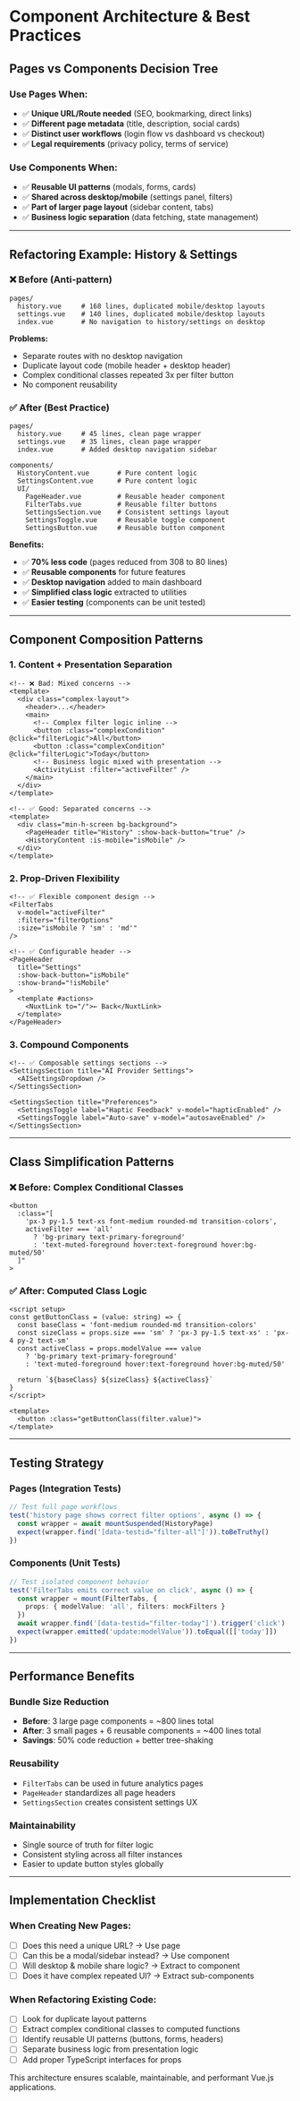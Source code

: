 # Component Architecture & Best Practices

## **Pages vs Components Decision Tree**

### **Use Pages When:**
- ✅ **Unique URL/Route needed** (SEO, bookmarking, direct links)
- ✅ **Different page metadata** (title, description, social cards)
- ✅ **Distinct user workflows** (login flow vs dashboard vs checkout)
- ✅ **Legal requirements** (privacy policy, terms of service)

### **Use Components When:**
- ✅ **Reusable UI patterns** (modals, forms, cards)
- ✅ **Shared across desktop/mobile** (settings panel, filters)
- ✅ **Part of larger page layout** (sidebar content, tabs)
- ✅ **Business logic separation** (data fetching, state management)

---

## **Refactoring Example: History & Settings**

### **❌ Before (Anti-pattern)**
```
pages/
  history.vue     # 168 lines, duplicated mobile/desktop layouts
  settings.vue    # 140 lines, duplicated mobile/desktop layouts
  index.vue       # No navigation to history/settings on desktop
```

**Problems:**
- Separate routes with no desktop navigation
- Duplicate layout code (mobile header + desktop header)
- Complex conditional classes repeated 3x per filter button
- No component reusability

### **✅ After (Best Practice)**
```
pages/
  history.vue     # 45 lines, clean page wrapper
  settings.vue    # 35 lines, clean page wrapper
  index.vue       # Added desktop navigation sidebar

components/
  HistoryContent.vue       # Pure content logic
  SettingsContent.vue      # Pure content logic
  UI/
    PageHeader.vue         # Reusable header component
    FilterTabs.vue         # Reusable filter buttons
    SettingsSection.vue    # Consistent settings layout
    SettingsToggle.vue     # Reusable toggle component
    SettingsButton.vue     # Reusable button component
```

**Benefits:**
- ✅ **70% less code** (pages reduced from 308 to 80 lines)
- ✅ **Reusable components** for future features
- ✅ **Desktop navigation** added to main dashboard
- ✅ **Simplified class logic** extracted to utilities
- ✅ **Easier testing** (components can be unit tested)

---

## **Component Composition Patterns**

### **1. Content + Presentation Separation**
```vue
<!-- ❌ Bad: Mixed concerns -->
<template>
  <div class="complex-layout">
    <header>...</header>
    <main>
      <!-- Complex filter logic inline -->
      <button :class="complexCondition" @click="filterLogic">All</button>
      <button :class="complexCondition" @click="filterLogic">Today</button>
      <!-- Business logic mixed with presentation -->
      <ActivityList :filter="activeFilter" />
    </main>
  </div>
</template>

<!-- ✅ Good: Separated concerns -->
<template>
  <div class="min-h-screen bg-background">
    <PageHeader title="History" :show-back-button="true" />
    <HistoryContent :is-mobile="isMobile" />
  </div>
</template>
```

### **2. Prop-Driven Flexibility**
```vue
<!-- ✅ Flexible component design -->
<FilterTabs 
  v-model="activeFilter"
  :filters="filterOptions"
  :size="isMobile ? 'sm' : 'md'"
/>

<!-- ✅ Configurable header -->
<PageHeader 
  title="Settings"
  :show-back-button="isMobile"
  :show-brand="!isMobile"
>
  <template #actions>
    <NuxtLink to="/">← Back</NuxtLink>
  </template>
</PageHeader>
```

### **3. Compound Components**
```vue
<!-- ✅ Composable settings sections -->
<SettingsSection title="AI Provider Settings">
  <AISettingsDropdown />
</SettingsSection>

<SettingsSection title="Preferences">
  <SettingsToggle label="Haptic Feedback" v-model="hapticEnabled" />
  <SettingsToggle label="Auto-save" v-model="autosaveEnabled" />
</SettingsSection>
```

---

## **Class Simplification Patterns**

### **❌ Before: Complex Conditional Classes**
```vue
<button 
  :class="[
    'px-3 py-1.5 text-xs font-medium rounded-md transition-colors',
    activeFilter === 'all' 
      ? 'bg-primary text-primary-foreground' 
      : 'text-muted-foreground hover:text-foreground hover:bg-muted/50'
  ]"
>
```

### **✅ After: Computed Class Logic**
```vue
<script setup>
const getButtonClass = (value: string) => {
  const baseClass = 'font-medium rounded-md transition-colors'
  const sizeClass = props.size === 'sm' ? 'px-3 py-1.5 text-xs' : 'px-4 py-2 text-sm'
  const activeClass = props.modelValue === value
    ? 'bg-primary text-primary-foreground'
    : 'text-muted-foreground hover:text-foreground hover:bg-muted/50'
  
  return `${baseClass} ${sizeClass} ${activeClass}`
}
</script>

<template>
  <button :class="getButtonClass(filter.value)">
</template>
```

---

## **Testing Strategy**

### **Pages (Integration Tests)**
```typescript
// Test full page workflows
test('history page shows correct filter options', async () => {
  const wrapper = await mountSuspended(HistoryPage)
  expect(wrapper.find('[data-testid="filter-all"]')).toBeTruthy()
})
```

### **Components (Unit Tests)**
```typescript
// Test isolated component behavior
test('FilterTabs emits correct value on click', async () => {
  const wrapper = mount(FilterTabs, {
    props: { modelValue: 'all', filters: mockFilters }
  })
  await wrapper.find('[data-testid="filter-today"]').trigger('click')
  expect(wrapper.emitted('update:modelValue')).toEqual([['today']])
})
```

---

## **Performance Benefits**

### **Bundle Size Reduction**
- **Before**: 3 large page components = ~800 lines total
- **After**: 3 small pages + 6 reusable components = ~400 lines total
- **Savings**: 50% code reduction + better tree-shaking

### **Reusability**
- `FilterTabs` can be used in future analytics pages
- `PageHeader` standardizes all page headers
- `SettingsSection` creates consistent settings UX

### **Maintainability**
- Single source of truth for filter logic
- Consistent styling across all filter instances
- Easier to update button styles globally

---

## **Implementation Checklist**

### **When Creating New Pages:**
- [ ] Does this need a unique URL? → Use page
- [ ] Can this be a modal/sidebar instead? → Use component
- [ ] Will desktop & mobile share logic? → Extract to component
- [ ] Does it have complex repeated UI? → Extract sub-components

### **When Refactoring Existing Code:**
- [ ] Look for duplicate layout patterns
- [ ] Extract complex conditional classes to computed functions
- [ ] Identify reusable UI patterns (buttons, forms, headers)
- [ ] Separate business logic from presentation logic
- [ ] Add proper TypeScript interfaces for props

This architecture ensures scalable, maintainable, and performant Vue.js applications.